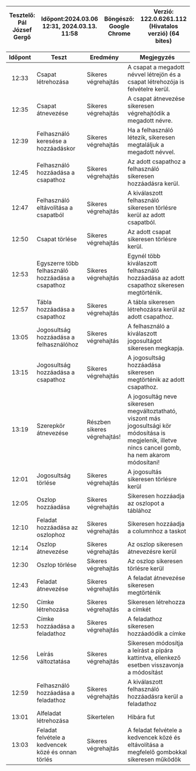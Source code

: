 | Tesztelő: Pál József Gergő | Időpont:2024.03.06 12:31, 2024.03.13. 11:58 | Böngésző: Google Chrome | Verzió: 122.0.6261.112 (Hivatalos verzió) (64 bites) |
| -------------------------- | ------------------------------------------- | ----------------------- | ---------------------------------------------------- |

| Időpont | Teszt                                              | Eredmény                     | Megjegyzés                                                                                                                                                |
| :-----: | -------------------------------------------------- | ---------------------------- | --------------------------------------------------------------------------------------------------------------------------------------------------------- |
|  12:33  | Csapat létrehozása                                 | Sikeres végrehajtás          | A csapat a megadott névvel létrejön és a csapat létrehozója is felvételre kerül.                                                                          |
|  12:35  | Csapat átnevezése                                  | Sikeres végrehajtás          | A csapat átnevezése sikeresen végrehajtódik a megadott névre.                                                                                             |
|  12:39  | Felhasználó keresése a hozzáadáskor                | Sikeres végrehajtás          | Ha a felhasználó létezik, sikeresen megtaláljuk a megadott névvel.                                                                                        |
|  12:45  | Felhasználó hozzáadása a csapathoz                 | Sikeres végrehajtás          | Az adott csapathoz a felhasználó sikeresen hozzáadásra kerül.                                                                                             |
|  12:47  | Felhasználó eltávolítása a csapatból               | Sikeres végrehajtás          | A kiválaszott felhasználó sikeresen törlésre kerül az adott csapatból.                                                                                    |
|  12:50  | Csapat törlése                                     | Sikeres végrehajtás          | Az adott csapat sikeresen törlésre kerül.                                                                                                                 |
|  12:53  | Egyszerre több felhasználó hozzáadása a csapathoz  | Sikeres végrehajtás          | Egynél több kiválaszott felhasználó hozzáadása az adott csapathoz sikeresen megtörténik.                                                                  |
|  12:57  | Tábla hozzáadása a csapathoz                       | Sikeres végrehajtás          | A tábla sikeresen létrehozásra kerül az adott csapathoz.                                                                                                  |
|  13:05  | Jogosultság hozzáadása a felhasználóhoz            | Sikeres végrehajtás          | A felhasználó a kiválaszott jogosultágot sikeresen megkapja.                                                                                              |
|  13:15  | Jogosultság hozzáadása a csapathoz                 | Sikeres végrehajtás          | A jogosultság hozzáadása sikeresen megtörténik az adott csapathoz.                                                                                        |
|  13:19  | Szerepkör átnevezése                               | Részben sikeres végrehajtás! | A jogosultág neve sikeresen megváltoztatható, viszont más jogosultsági kör módosítása is megjelenik, illetve nincs cancel gomb, ha nem akarom módosítani! |
|  12:01  | Jogosultság törlése                                | Sikeres végrehajtás          | A jogosultás sikeresen törlésre kerül                                                                                                                     |
|  12:05  | Oszlop hozzáadása                                  | Sikeres végrehajtás          | Sikeresen hozzáadja az oszlopot a táblához                                                                                                                |
|  12:10  | Feladat hozzáadása az oszlophoz                    | Sikeres végrehajtás          | Sikeresen hozzáadja a columnhoz a taskot                                                                                                                  |
|  12:14  | Oszlop átnevezése                                  | Sikeres végrehajtás          | Az oszlop sikeresen átnevezésre kerül                                                                                                                     |
|  12:30  | Oszlop törlése                                     | Sikeres végrehajtás          | Az oszlop sikeresen törlésre kerül                                                                                                                        |
|  12:43  | Feladat átnevezése                                 | Sikeres végrehajtás          | A feladat átnevezése sikeresen megtörténik                                                                                                                |
|  12:50  | Címke létrehozása                                  | Sikeres végrehajtás          | Sikeresen létrehozza a címkét                                                                                                                             |
|  12:53  | Címke hozzáadása a feladathoz                      | Sikeres végrehajtás          | A feladathoz sikeresen hozzáadódik a címke                                                                                                                |
|  12:56  | Leírás változtatása                                | Sikeres végrehajtás          | Sikeresen módosítja a leírást a pipára kattintva, ellenkező esetben visszavonja a módosítást                                                              |
|  12:59  | Felhasználó hozzáadása a feladathoz                | Sikeres végrehajtás          | A kiválaszott felhasználó hozzáadásra kerül a feladathoz                                                                                                  |
|  13:01  | Alfeladat létrehozása                              | Sikertelen                   | Hibára fut                                                                                                                                                |
|  13:03  | Feladat felvétele a kedvencek közé és onnan törlés | Sikeres végrehajtás          | A feladat felvétele a kedvencek közé és eltávolítása a megfelelő gombokkal sikeresen működök                                                              |
